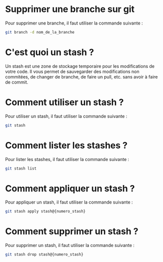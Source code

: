 # Supprimer une branche sur git

Pour supprimer une branche, il faut utiliser la commande suivante :

```bash
git branch -d nom_de_la_branche
```

# C'est quoi un stash ?

Un stash est une zone de stockage temporaire pour les modifications de votre code. Il vous permet de sauvegarder des modifications non commitées, de changer de branche, de faire un pull, etc. sans avoir à faire de commit.

# Comment utiliser un stash ?

Pour utiliser un stash, il faut utiliser la commande suivante :

```bash
git stash
```

# Comment lister les stashes ?

Pour lister les stashes, il faut utiliser la commande suivante :

```bash
git stash list
```

# Comment appliquer un stash ?

Pour appliquer un stash, il faut utiliser la commande suivante :

```bash
git stash apply stash@{numero_stash}
```

# Comment supprimer un stash ?

Pour supprimer un stash, il faut utiliser la commande suivante :

```bash
git stash drop stash@{numero_stash}
```


